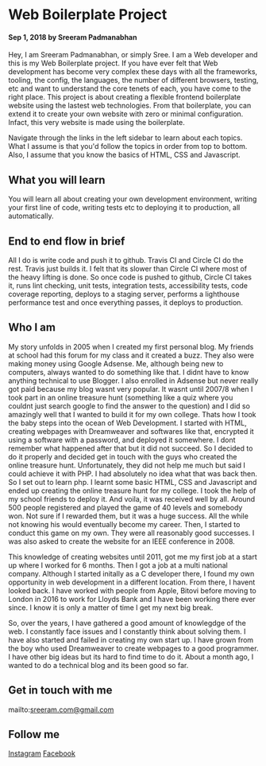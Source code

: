 # Web Boilerplate Project

#### Sep 1, 2018 by Sreeram Padmanabhan

Hey, I am Sreeram Padmanabhan, or simply Sree. I am a Web developer and this is my Web Boilerplate project. If you have ever felt that Web development has become very complex these days with all the frameworks, tooling, the config, the languages, the number of different browsers, testing, etc and want to understand the core tenets of each, you have come to the right place. This project is about creating a flexible frontend boilerplate website using the lastest web technologies. From that boilerplate, you can extend it to create your own website with zero or minimal configuration. Infact, this very website is made using the boilerplate.

Navigate through the links in the left sidebar to learn about each topics. What I assume is that you'd follow the topics in order from top to bottom. Also, I assume that you know the basics of HTML, CSS and Javascript.

## What you will learn

You will learn all about creating your own development environment, writing your first line of code, writing tests etc to deploying it to production, all automatically. 

## End to end flow in brief
All I do is write code and push it to github. Travis CI and Circle CI do the rest. Travis just builds it. I felt that its slower than Circle CI where most of the heavy lifting is done. So once code is pushed to github, Circle CI takes it, runs lint checking, unit tests, integration tests, accessibility tests, code coverage reporting, deploys to a staging server, performs a lighthouse performance test and once everything passes, it deploys to production.

## Who I am

My story unfolds in 2005 when I created my first personal blog. My friends at school had this forum for my class and it created a buzz. They also were making money using Google Adsense. Me, although being new to computers, always wanted to do something like that. I didnt have to know anything technical to use Blogger. I also enrolled in Adsense but never really got paid because my blog wasnt very popular. It wasnt until 2007/8 when I took part in an online treasure hunt (something like a quiz where you couldnt just search google to find the answer to the question) and I did so amazingly well that I wanted to build it for my own college. Thats how I took the baby steps into the ocean of Web Development. I started with HTML, creating webpages with Dreamweaver and softwares like that, encrypted it using a software with a password, and deployed it somewhere. I dont remember what happened after that but it did not succeed. So I decided to do it properly and decided get in touch with the guys who created the online treasure hunt. Unfortunately, they did not help me much but said I could achieve it with PHP. I had absolutely no idea what that was back then. So I set out to learn php. I learnt some basic HTML, CSS and Javascript and ended up creating the online treasure hunt for my college. I took the help of my school friends to deploy it. And voila, it was received well by all. Around 500 people registered and played the game of 40 levels and somebody won. Not sure if I rewarded them, but it was a huge success. All the while not knowing his would eventually become my career. Then, I started to conduct this game on my own. They were all reasonably good successes. I was also asked to create the website for an IEEE conference in 2008.

This knowledge of creating websites until 2011, got me my first job at a start up where I worked for 6 months. Then I got a job at a multi national company. Although I started initally as a C developer there, I found my own opportunity in web development in a different location. From there, I havent looked back. I have worked with people from Apple, Bitovi before moving to London in 2016 to work for Lloyds Bank and I have been working there ever since. I know it is only a matter of time I get my next big break.

So, over the years, I have gathered a good amount of knowlegdge of the web. I constantly face issues and I constantly think about solving them. I have also started and failed in creating my own start up. I have grown from the boy who used Dreamweaver to create webpages to a good programmer. I have other big ideas but its hard to find time to do it. About a month ago, I wanted to do a technical blog and its been good so far.

## Get in touch with me
mailto:sreeram.com@gmail.com

## Follow me
[Instagram](http://instagram.sreeram.pro)
[Facebook](http://facebook.com/sreeram.raji)
